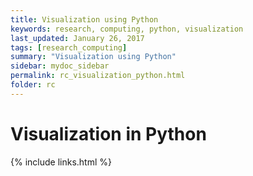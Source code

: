 ```yaml
---
title: Visualization using Python
keywords: research, computing, python, visualization
last_updated: January 26, 2017
tags: [research_computing]
summary: "Visualization using Python"
sidebar: mydoc_sidebar
permalink: rc_visualization_python.html
folder: rc
---
```


# Visualization in Python

{% include links.html %}
